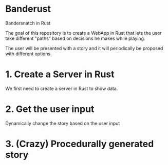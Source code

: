 # Banderust
Bandersnatch in Rust

The goal of this repository is to create a WebApp in Rust that lets the user take different "paths" based on decisions he makes while playing.

The user will be presented with a story and it will periodically be proposed with different options.

# 1. Create a Server in Rust
We first need to create a server in Rust to show data.

# 2. Get the user input
Dynamically change the story based on the user input

# 3. (Crazy) Procedurally generated story
